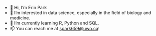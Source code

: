 - 👋 Hi, I’m Erin Park
- 👀 I’m interested in data science, especially in the field of biology and medicine.
- 🌱 I’m currently learning R, Python and SQL.
- 📫 You can reach me at spark659@uwo.ca!

<!---
hyunies/hyunies is a ✨ special ✨ repository because its `README.md` (this file) appears on your GitHub profile.
You can click the Preview link to take a look at your changes.
--->
